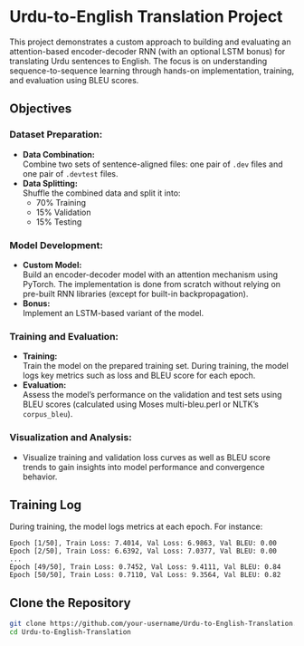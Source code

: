 # Urdu-to-English Translation Project

This project demonstrates a custom approach to building and evaluating an attention-based encoder-decoder RNN (with an optional LSTM bonus) for translating Urdu sentences to English. The focus is on understanding sequence-to-sequence learning through hands-on implementation, training, and evaluation using BLEU scores.

## Objectives

### Dataset Preparation:
- **Data Combination:**  
  Combine two sets of sentence-aligned files: one pair of `.dev` files and one pair of `.devtest` files.
- **Data Splitting:**  
  Shuffle the combined data and split it into:
  - 70% Training
  - 15% Validation
  - 15% Testing

### Model Development:
- **Custom Model:**  
  Build an encoder-decoder model with an attention mechanism using PyTorch. The implementation is done from scratch without relying on pre-built RNN libraries (except for built-in backpropagation).
- **Bonus:**  
  Implement an LSTM-based variant of the model.

### Training and Evaluation:
- **Training:**  
  Train the model on the prepared training set. During training, the model logs key metrics such as loss and BLEU score for each epoch.
- **Evaluation:**  
  Assess the model’s performance on the validation and test sets using BLEU scores (calculated using Moses multi-bleu.perl or NLTK’s `corpus_bleu`).

### Visualization and Analysis:
- Visualize training and validation loss curves as well as BLEU score trends to gain insights into model performance and convergence behavior.

## Training Log 

During training, the model logs metrics at each epoch. For instance:

  ```plaintext
  Epoch [1/50], Train Loss: 7.4014, Val Loss: 6.9863, Val BLEU: 0.00
  Epoch [2/50], Train Loss: 6.6392, Val Loss: 7.0377, Val BLEU: 0.00
  ...
  Epoch [49/50], Train Loss: 0.7452, Val Loss: 9.4111, Val BLEU: 0.84
  Epoch [50/50], Train Loss: 0.7110, Val Loss: 9.3564, Val BLEU: 0.82
 ```

## Clone the Repository
```bash
git clone https://github.com/your-username/Urdu-to-English-Translation.git
cd Urdu-to-English-Translation
